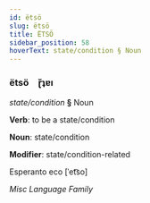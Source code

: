 ```yaml
---
id: ëtsö
slug: ëtsö
title: ËTSÖ
sidebar_position: 58
hoverText: state/condition § Noun
---
```


### ëtsö&emsp;<span kind="abugida">ɽ̆ʇɐı</span>

*state/condition* **§** Noun

**Verb**: to be a state/condition

**Noun**: state/condition

**Modifier**: state/condition-related

Esperanto eco [ˈet͡so]

*Misc Language Family*